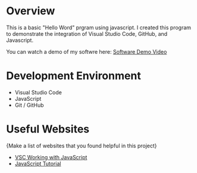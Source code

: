 # Overview

This is a basic "Hello Word" prgram using javascript. I created this program to demonstrate the integration of Visual Studio Code, GitHub, and Javascript. 

You can watch a demo of my softwre here:
[Software Demo Video](http://youtube.link.goes.here)

# Development Environment

* Visual Studio Code
* JavaScript
* Git / GitHub

# Useful Websites

{Make a list of websites that you found helpful in this project}
* [VSC Working with JavaScript](https://code.visualstudio.com/docs/nodejs/working-with-javascript)
* [JavaScript Tutorial](https://www.w3schools.com/js/)


